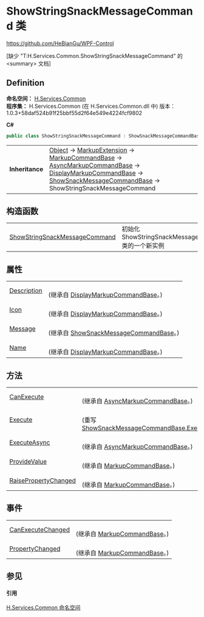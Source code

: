 # ShowStringSnackMessageCommand 类
https://github.com/HeBianGu/WPF-Control

\[缺少 "T:H.Services.Common.ShowStringSnackMessageCommand" 的 &lt;summary&gt; 文档\]



## Definition
**命名空间：** <a href="b9cdd84f-6623-a51a-f53b-465103ced202">H.Services.Common</a>  
**程序集：** H.Services.Common (在 H.Services.Common.dll 中) 版本：1.0.3+58daf524b91f25bbf55d2f64e549e4224fcf9802

**C#**
``` C#
public class ShowStringSnackMessageCommand : ShowSnackMessageCommandBase
```

<table><tr><td><strong>Inheritance</strong></td><td><a href="https://learn.microsoft.com/dotnet/api/system.object" target="_blank" rel="noopener noreferrer">Object</a>  →  <a href="https://learn.microsoft.com/dotnet/api/system.windows.markup.markupextension" target="_blank" rel="noopener noreferrer">MarkupExtension</a>  →  <a href="96511e58-0fc0-ad75-3062-def1728c0866">MarkupCommandBase</a>  →  <a href="3ea4fc84-fb37-4339-5623-ab8b803575c3">AsyncMarkupCommandBase</a>  →  <a href="b991418e-2265-a92a-e09c-ba4638d469b0">DisplayMarkupCommandBase</a>  →  <a href="f10abf86-e235-36d4-0a34-94b605413ac3">ShowSnackMessageCommandBase</a>  →  ShowStringSnackMessageCommand</td></tr>
</table>



## 构造函数
<table>
<tr>
<td><a href="e78f1ccb-1510-68d5-3375-edfabf4135e9">ShowStringSnackMessageCommand</a></td>
<td>初始化 ShowStringSnackMessageCommand 类的一个新实例</td></tr>
</table>

## 属性
<table>
<tr>
<td><a href="dba28c0d-f04b-92b4-acc2-a2c77bda8098">Description</a></td>
<td><br />(继承自 <a href="b991418e-2265-a92a-e09c-ba4638d469b0">DisplayMarkupCommandBase</a>。)</td></tr>
<tr>
<td><a href="b0d60137-1f11-6bbf-9381-1ae7be7ecd6c">Icon</a></td>
<td><br />(继承自 <a href="b991418e-2265-a92a-e09c-ba4638d469b0">DisplayMarkupCommandBase</a>。)</td></tr>
<tr>
<td><a href="9210bd40-34a5-5926-2a42-3213d3f93646">Message</a></td>
<td><br />(继承自 <a href="f10abf86-e235-36d4-0a34-94b605413ac3">ShowSnackMessageCommandBase</a>。)</td></tr>
<tr>
<td><a href="96e82c0e-cf3c-ba80-24c3-2fc2acfb8ffc">Name</a></td>
<td><br />(继承自 <a href="b991418e-2265-a92a-e09c-ba4638d469b0">DisplayMarkupCommandBase</a>。)</td></tr>
</table>

## 方法
<table>
<tr>
<td><a href="dc3e6516-46fa-e31c-9b32-f5b81040a4f9">CanExecute</a></td>
<td><br />(继承自 <a href="3ea4fc84-fb37-4339-5623-ab8b803575c3">AsyncMarkupCommandBase</a>。)</td></tr>
<tr>
<td><a href="66ade6e0-0957-0336-bace-5e9f9ca55b1f">Execute</a></td>
<td><br />(重写 <a href="45ae511e-cbd4-a452-dab9-98b2f156489f">ShowSnackMessageCommandBase.Execute(Object)</a>)</td></tr>
<tr>
<td><a href="4901e12e-2666-2ea5-8b33-6123fd1f9610">ExecuteAsync</a></td>
<td><br />(继承自 <a href="3ea4fc84-fb37-4339-5623-ab8b803575c3">AsyncMarkupCommandBase</a>。)</td></tr>
<tr>
<td><a href="0f88947c-5845-91d6-33fb-8345fb3df8ac">ProvideValue</a></td>
<td><br />(继承自 <a href="96511e58-0fc0-ad75-3062-def1728c0866">MarkupCommandBase</a>。)</td></tr>
<tr>
<td><a href="1e2f2501-f35c-bd75-d0dc-ecd53d8629c7">RaisePropertyChanged</a></td>
<td><br />(继承自 <a href="96511e58-0fc0-ad75-3062-def1728c0866">MarkupCommandBase</a>。)</td></tr>
</table>

## 事件
<table>
<tr>
<td><a href="10842d8a-3625-e875-a4e0-f2b9e39f5483">CanExecuteChanged</a></td>
<td><br />(继承自 <a href="96511e58-0fc0-ad75-3062-def1728c0866">MarkupCommandBase</a>。)</td></tr>
<tr>
<td><a href="c13e43b8-0ccc-3da7-7636-6ea052456091">PropertyChanged</a></td>
<td><br />(继承自 <a href="96511e58-0fc0-ad75-3062-def1728c0866">MarkupCommandBase</a>。)</td></tr>
</table>

## 参见


#### 引用
<a href="b9cdd84f-6623-a51a-f53b-465103ced202">H.Services.Common 命名空间</a>  
